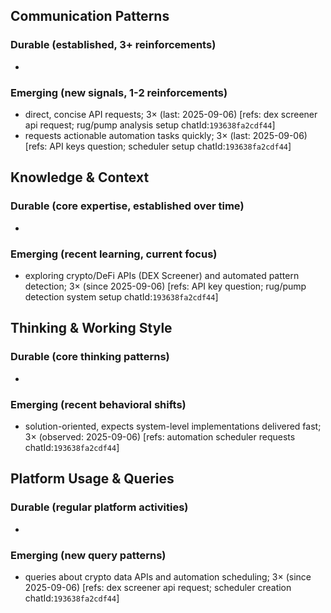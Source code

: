 ## Communication Patterns
### Durable (established, 3+ reinforcements)
-

### Emerging (new signals, 1-2 reinforcements)
- direct, concise API requests; 3× (last: 2025-09-06) [refs: dex screener api request; rug/pump analysis setup chatId:`193638fa2cdf44`]
- requests actionable automation tasks quickly; 3× (last: 2025-09-06) [refs: API keys question; scheduler setup chatId:`193638fa2cdf44`]

## Knowledge & Context
### Durable (core expertise, established over time)
-

### Emerging (recent learning, current focus)
- exploring crypto/DeFi APIs (DEX Screener) and automated pattern detection; 3× (since 2025-09-06) [refs: API key question; rug/pump detection system setup chatId:`193638fa2cdf44`]

## Thinking & Working Style
### Durable (core thinking patterns)
-

### Emerging (recent behavioral shifts)
- solution-oriented, expects system-level implementations delivered fast; 3× (observed: 2025-09-06) [refs: automation scheduler requests chatId:`193638fa2cdf44`]

## Platform Usage & Queries
### Durable (regular platform activities)
-

### Emerging (new query patterns)
- queries about crypto data APIs and automation scheduling; 3× (since 2025-09-06) [refs: dex screener api request; scheduler creation chatId:`193638fa2cdf44`]